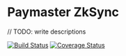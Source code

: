 # Paymaster ZkSync

// TODO: write descriptions


[![Build Status](https://github.com/1inch/paymaster-zksync/workflows/CI/badge.svg)](https://github.com/1inch/paymaster-zksync/actions)
[![Coverage Status](https://codecov.io/gh/1inch/paymaster-zksync/branch/master/graph/badge.svg?token=JA2Z2CABZZ)](https://codecov.io/gh/1inch/paymaster-zksync)

